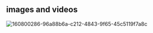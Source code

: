 ## images and videos

![160800286-96a88b6a-c212-4843-9f65-45c5119f7a8c](https://user-images.githubusercontent.com/102752587/161426062-831c986a-a5c4-4e6b-a112-3e7f907f2067.png)

